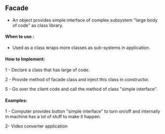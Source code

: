 
## Facade 
 
* An object provides simple interface of complex subsystem "large body of code" as class library.

#### When to use :
* Used as a class wraps more classes as sub-systems in application.
  
#### How to Implement:
1 - Declare a class that has large of code.

2 - Provide method of facade class and inject this class in constructor.

5 - Go over the client code and call the method of class "simple interface".

#### Examples:
1 - Computer provides button "simple interface" to turn on/off 
and internally in machine has a lot of stuff to make it happen. 

2- Video converter application 